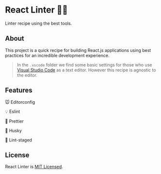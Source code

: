 # React Linter 🧾💡

Linter recipe using the best tools.

## About

This project is a quick recipe for building React.js applications using best practices for an incredible development experience.

> In the `.vscode` folder we find some basic settings for those who use [Visual Studio Code](https://code.visualstudio.com/) as a text editor. However this recipe is agnostic to the editor.

## Features

🐭 Editorconfig

💡 Eslint

💄 Prettier

🐶 Husky

🔦 Lint-staged

## License

React Linter is [MIT Licensed](./LICENSE).
